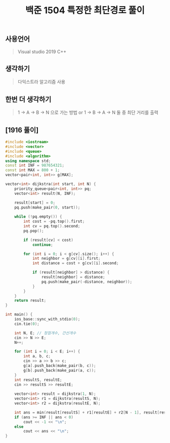 ﻿---
title: "백준 1504 특정한 최단경로 풀이"
categories: Algorithm
comments: true
---

## 사용언어
 > Visual studio 2019 C++ 

## 생각하기
  > 다익스트라 알고리즘 사용

## 한번 더 생각하기
  > 1 -> A -> B -> N 으로 가는 방법 or 1 -> B -> A -> N  둘 중 최단 거리를 출력

## [1916 풀이]

```c++
#include <iostream>
#include <vector>
#include <queue>
#include <algorithm>
using namespace std;
const int INF = 987654321;
const int MAX = 800 + 1;
vector<pair<int, int>> g[MAX];

vector<int> dijkstra(int start, int N) {
	priority_queue<pair<int, int>> pq;
	vector<int> result(N, INF);

	result[start] = 0;
	pq.push(make_pair(0, start));
	
	while (!pq.empty()) {
		int cost = -pq.top().first;
		int cv = pq.top().second;
		pq.pop();

		if (result[cv] < cost)
			continue;

		for (int i = 0; i < g[cv].size(); i++) {
			int neighbor = g[cv][i].first;
			int distance = cost + g[cv][i].second;

			if (result[neighbor] > distance) {
				result[neighbor] = distance;
				pq.push(make_pair(-distance, neighbor));
			}
		}
	}
	return result;
}

int main() {
	ios_base::sync_with_stdio(0);
	cin.tie(0);

	int N, E; // 정점개수, 간선개수
	cin >> N >> E;
	N++;

	for (int i = 0; i < E; i++) {
		int a, b, c;
		cin >> a >> b >> c;
		g[a].push_back(make_pair(b, c));
		g[b].push_back(make_pair(a, c));
	}
	int resultS, resultE;
	cin >> resultS >> resultE;
	
	vector<int> result = dijkstra(1, N);
	vector<int> r1 = dijkstra(resultS, N);
	vector<int> r2 = dijkstra(resultE, N);

	int ans = min(result[resultS] + r1[resultE] + r2[N - 1], result[resultE] + r2[resultS] + r1[N - 1]);
	if (ans >= INF || ans < 0)
		cout << -1 << "\n";
	else
		cout << ans << "\n";
}
```